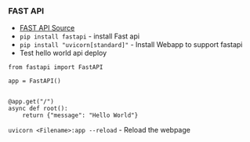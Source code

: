### FAST API 

- [FAST API Source](https://fastapi.tiangolo.com/tutorial/)
- `pip install fastapi` - install Fast api
- `pip install "uvicorn[standard]"` - Install Webapp to support fastapi
- Test hello world api deploy
```
from fastapi import FastAPI

app = FastAPI()


@app.get("/")
async def root():
    return {"message": "Hello World"}
```
`uvicorn <Filename>:app --reload` - Reload the webpage

